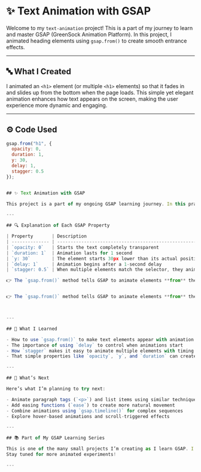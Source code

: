 # ✨ Text Animation with GSAP

Welcome to my `text-animation` project! This is a part of my journey to learn and master GSAP (GreenSock Animation Platform). In this project, I animated heading elements using `gsap.from()` to create smooth entrance effects.

---

## 🔤 What I Created

I animated an `<h1>` element (or multiple `<h1>` elements) so that it fades in and slides up from the bottom when the page loads. This simple yet elegant animation enhances how text appears on the screen, making the user experience more dynamic and engaging.

---

## ⚙️ Code Used

```js
gsap.from("h1", {
  opacity: 0,
  duration: 1,
  y: 30,
  delay: 1,
  stagger: 0.5
});


## ✨ Text Animation with GSAP

This project is a part of my ongoing GSAP learning journey. In this practice, I animated text using `gsap.from()` to make heading elements appear smoothly with cool effects.

---

## 🔍 Explanation of Each GSAP Property

| Property       | Description                                                                                     |
| -------------- | ----------------------------------------------------------------------------------------------- |
| `opacity: 0`   | Starts the text completely transparent                                                          |
| `duration: 1`  | Animation lasts for 1 second                                                                     |
| `y: 30`        | The element starts 30px lower than its actual position and moves up                              |
| `delay: 1`     | Animation begins after a 1-second delay                                                         |
| `stagger: 0.5` | When multiple elements match the selector, they animate one after another with a 0.5s gap delay |

👉 The `gsap.from()` method tells GSAP to animate elements **from** these initial states **to** their default natural state on the DOM.


👉 The `gsap.from()` method tells GSAP to animate elements **from** these initial states **to** their default natural state on the DOM.



---

## 🧠 What I Learned

- How to use `gsap.from()` to make text elements appear with animation
- The importance of using `delay` to control when animations start
- How `stagger` makes it easy to animate multiple elements with timing gaps
- That simple properties like `opacity`, `y`, and `duration` can create beautiful effects when combined

---

## 🔭 What’s Next

Here’s what I’m planning to try next:

- Animate paragraph tags (`<p>`) and list items using similar techniques  
- Add easing functions (`ease`) to create more natural movement  
- Combine animations using `gsap.timeline()` for complex sequences  
- Explore hover-based animations and scroll-triggered effects  

---

## 📚 Part of My GSAP Learning Series

This is one of the many small projects I’m creating as I learn GSAP. I'm documenting not just the code, but also my process, understanding, intuition, and growth along the way.  
Stay tuned for more animated experiments!

---

